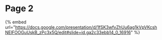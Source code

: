 # Page 2

{% embed url="https://docs.google.com/presentation/d/1fSK3wfvZhUu6ag1kVpVKcshNElFOOGuUskB_zPc3x5Q/edit#slide=id.ga2c33ebb14_0_16916" %}
